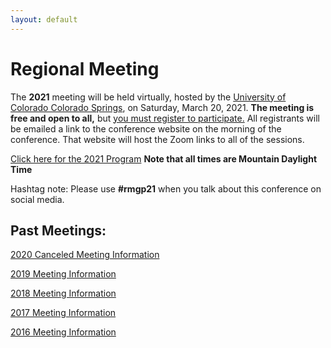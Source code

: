 ```yaml
---
layout: default
---
```


# Regional Meeting

The **2021** meeting will be held virtually, hosted by the [University of Colorado Colorado Springs](https://www.uccs.edu/), on Saturday, March 20, 2021. **The meeting is free and open to all,** but [you must register to participate.](https://www.cvent.com/d/kjq0q3) All registrants will be emailed a link to the conference website on the morning of the conference. That website will host the Zoom links to all of the sessions.

[Click here for the 2021 Program](https://iliff.github.io/rmgp/meeting_2021_program.pdf) **Note that all times are Mountain Daylight Time**

Hashtag note: Please use **#rmgp21** when you talk about this conference on social media.

## Past Meetings: 

[2020 Canceled Meeting Information](https://iliff.github.io/rmgp/meeting_2020.html)

[2019 Meeting Information](https://iliff.github.io/rmgp/meeting_2019.html)

[2018 Meeting Information](https://religion.byu.edu/rmgp)

[2017 Meeting Information](https://iliff.github.io/rmgp/meeting_2017.html)

[2016 Meeting Information](https://iliff.github.io/rmgp/meeting_2016.html)

